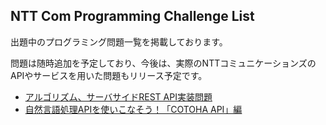 ## NTT Com Programming Challenge List

出題中のプログラミング問題一覧を掲載しております。

問題は随時追加を予定しており、今後は、実際のNTTコミュニケーションズのAPIやサービスを用いた問題もリリース予定です。

- [アルゴリズム、サーバサイドREST API実装問題](https://app.tracks.run/ntt_communications/share/e1a53d3097c941bd9948aa447352ee9f)
- [自然言語処理APIを使いこなそう！「COTOHA API」編](https://app.tracks.run/ntt_communications/share/bcc175aacdee4cb8b38e1f4bf56fa721)
